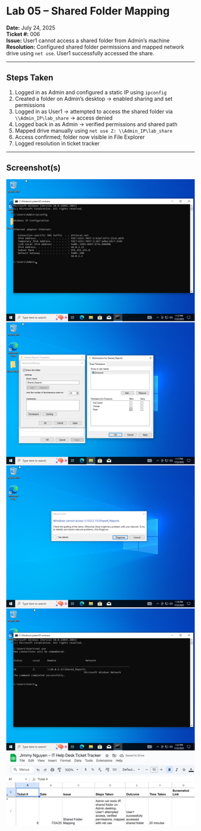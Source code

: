 # Lab 05 – Shared Folder Mapping

**Date:** July 24, 2025  
**Ticket #:** 006  
**Issue:** User1 cannot access a shared folder from Admin’s machine  
**Resolution:** Configured shared folder permissions and mapped network drive using `net use`. User1 successfully accessed the share.

---

## Steps Taken

1. Logged in as Admin and configured a static IP using `ipconfig` 
2. Created a folder on Admin’s desktop → enabled sharing and set permissions  
3. Logged in as User1 → attempted to access the shared folder via `\\Admin_IP\lab_share` → access denied  
4. Logged back in as Admin → verified permissions and shared path  
5. Mapped drive manually using `net use Z: \\Admin_IP\lab_share`  
6. Access confirmed; folder now visible in File Explorer  
7. Logged resolution in ticket tracker

---

## Screenshot(s)

![IP Config](./screenshots/lab05-admin-ipconfig.png)  
![Share Permissions](./screenshots/lab05-admin-share-permissions.png)  
![User1 Access Denied](./screenshots/lab05-user1-access-failure.png)  
![Net Use Confirmation](./screenshots/lab05-user1-net-use-confirmation.png)  
![Ticket](./screenshots/lab05-ticket-tracker.png)
